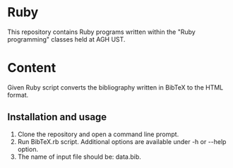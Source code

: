 # Ruby
This repository contains Ruby programs written within the "Ruby programming" classes held at AGH UST.

# Content
Given Ruby script converts the bibliography written in BibTeX to the HTML format.  
  
## Installation and usage
1. Clone the repository and open a command line prompt.  
2. Run BibTeX.rb script. Additional options are available under -h or --help option.  
3. The name of input file should be: data.bib.  

